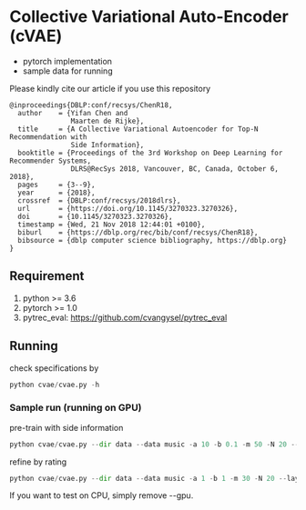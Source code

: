 # Collective Variational Auto-Encoder (cVAE)
- pytorch implementation
- sample data for running

Please kindly cite our article if you use this repository

```
@inproceedings{DBLP:conf/recsys/ChenR18,
  author    = {Yifan Chen and
               Maarten de Rijke},
  title     = {A Collective Variational Autoencoder for Top-N Recommendation with
               Side Information},
  booktitle = {Proceedings of the 3rd Workshop on Deep Learning for Recommender Systems,
               DLRS@RecSys 2018, Vancouver, BC, Canada, October 6, 2018},
  pages     = {3--9},
  year      = {2018},
  crossref  = {DBLP:conf/recsys/2018dlrs},
  url       = {https://doi.org/10.1145/3270323.3270326},
  doi       = {10.1145/3270323.3270326},
  timestamp = {Wed, 21 Nov 2018 12:44:01 +0100},
  biburl    = {https://dblp.org/rec/bib/conf/recsys/ChenR18},
  bibsource = {dblp computer science bibliography, https://dblp.org}
}
```

## Requirement
1. python >= 3.6
1. pytorch >= 1.0
1. pytrec_eval: https://github.com/cvangysel/pytrec_eval

## Running
check specifications by 
```python
python cvae/cvae.py -h
```

### Sample run (running on GPU)
pre-train with side information
```python
python cvae/cvae.py --dir data --data music -a 10 -b 0.1 -m 50 -N 20 --layer 100 20 --save --gpu
```
refine by rating
```python
python cvae/cvae.py --dir data --data music -a 1 -b 1 -m 30 -N 20 --layer 100 20 --load 1 --rating --gpu
```

If you want to test on CPU, simply remove --gpu.
